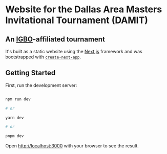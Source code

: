 # Website for the Dallas Area Masters Invitational Tournament (DAMIT)
## An [IGBO](http://www.igbo.org)-affiliated tournament

It's built as a static website using the [Next.js](http://nextjs.org) framework and was bootstrapped with [`create-next-app`](https://github.com/vercel/next.js/tree/canary/packages/create-next-app).

## Getting Started


First, run the development server:


```bash

npm run dev

# or

yarn dev

# or

pnpm dev

```

Open [http://localhost:3000](http://localhost:3000) with your browser to see the result.

